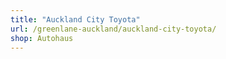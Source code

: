 ```yaml
---
title: "Auckland City Toyota"
url: /greenlane-auckland/auckland-city-toyota/
shop: Autohaus
---
```

